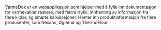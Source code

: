 VarmeDok er en webapplikasjon som hjelper med å fylle inn dokumentasjon for varmekabler raskere, med færre trykk, innhenting av informasjon fra flere kilder, og smarte kalkulasjoner. Henter inn produktinformasjon fra flere produsenter, som Nexans, Øglænd og ThermoFloor.
